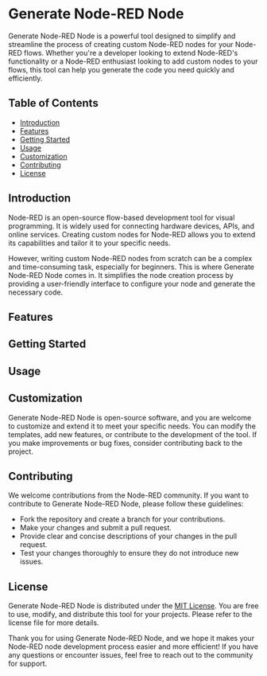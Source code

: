 # Generate Node-RED Node

Generate Node-RED Node is a powerful tool designed to simplify and streamline the process of creating custom Node-RED nodes for your Node-RED flows. Whether you're a developer looking to extend Node-RED's functionality or a Node-RED enthusiast looking to add custom nodes to your flows, this tool can help you generate the code you need quickly and efficiently.

## Table of Contents

- [Introduction](#introduction)
- [Features](#features)
- [Getting Started](#getting-started)
- [Usage](#usage)
- [Customization](#customization)
- [Contributing](#contributing)
- [License](#license)

## Introduction

Node-RED is an open-source flow-based development tool for visual programming. It is widely used for connecting hardware devices, APIs, and online services. Creating custom nodes for Node-RED allows you to extend its capabilities and tailor it to your specific needs.

However, writing custom Node-RED nodes from scratch can be a complex and time-consuming task, especially for beginners. This is where Generate Node-RED Node comes in. It simplifies the node creation process by providing a user-friendly interface to configure your node and generate the necessary code.

## Features

## Getting Started

## Usage

## Customization

Generate Node-RED Node is open-source software, and you are welcome to customize and extend it to meet your specific needs. You can modify the templates, add new features, or contribute to the development of the tool. If you make improvements or bug fixes, consider contributing back to the project.

## Contributing

We welcome contributions from the Node-RED community. If you want to contribute to Generate Node-RED Node, please follow these guidelines:

- Fork the repository and create a branch for your contributions.
- Make your changes and submit a pull request.
- Provide clear and concise descriptions of your changes in the pull request.
- Test your changes thoroughly to ensure they do not introduce new issues.

## License

Generate Node-RED Node is distributed under the [MIT License](LICENSE). You are free to use, modify, and distribute this tool for your projects. Please refer to the license file for more details.

Thank you for using Generate Node-RED Node, and we hope it makes your Node-RED node development process easier and more efficient! If you have any questions or encounter issues, feel free to reach out to the community for support.
